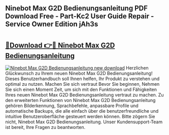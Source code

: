 ## Ninebot Max G2D Bedienungsanleitung PDF Download Free - Part-Kc2 User Guide Repair - Service Owner Edition jAh3s

# <h2><a href="http://df0nmv.blite.top/?on=Ninebot+Max+G2D+Bedienungsanleitung">🔗Download 👉🔴 Ninebot Max G2D Bedienungsanleitung</a></h2>

[![Ninebot Max G2D Bedienungsanleitung new download](https://i.imgur.com/lujVjoI.png)](http://df0nmv.blite.top/?on=Ninebot+Max+G2D+Bedienungsanleitung)
Herzlichen Glückwunsch zu Ihrem neuen Ninebot Max G2D Bedienungsanleitung! Dieses Benutzerhandbuch soll Ihnen helfen, Ihr Produkt zu verstehen und optimal zu nutzen. Machen Sie sich vertraut Bevor Sie beginnen, Nehmen Sie sich einen Moment Zeit, um sich mit den Funktionen und Fähigkeiten Ihres neuen Ninebot Max G2D Bedienungsanleitung vertraut zu machen. Zu den erweiterten Funktionen von Ninebot Max G2D Bedienungsanleitung gehören Bilderkennung, Sprachbefehle, anpassbare Profile und automatische Backups, die alle einfach über die benutzerfreundliche und intuitive Benutzeroberfläche gesteuert werden können. Bitte zögern Sie nicht, Ninebot Max G2D Bedienungsanleitung. Unser Kundensupport-Team ist bereit, Ihre Fragen zu beantworten.
